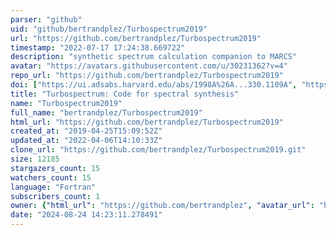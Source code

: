 ```yaml
---
parser: "github"
uid: "github/bertrandplez/Turbospectrum2019"
url: "https://github.com/bertrandplez/Turbospectrum2019"
timestamp: "2022-07-17 17:24:38.669722"
description: "synthetic spectrum calculation companion to MARCS"
avatar: "https://avatars.githubusercontent.com/u/30231362?v=4"
repo_url: "https://github.com/bertrandplez/Turbospectrum2019"
doi: ["https://ui.adsabs.harvard.edu/abs/1998A%26A...330.1109A", "https://ui.adsabs.harvard.edu/abs/2012ascl.soft05004P/abstract"]
title: "Turbospectrum: Code for spectral synthesis"
name: "Turbospectrum2019"
full_name: "bertrandplez/Turbospectrum2019"
html_url: "https://github.com/bertrandplez/Turbospectrum2019"
created_at: "2019-04-25T15:09:52Z"
updated_at: "2022-04-06T14:10:33Z"
clone_url: "https://github.com/bertrandplez/Turbospectrum2019.git"
size: 12185
stargazers_count: 15
watchers_count: 15
language: "Fortran"
subscribers_count: 1
owner: {"html_url": "https://github.com/bertrandplez", "avatar_url": "https://avatars.githubusercontent.com/u/30231362?v=4", "login": "bertrandplez", "type": "User"}
date: "2024-08-24 14:23:11.278491"
---
```

